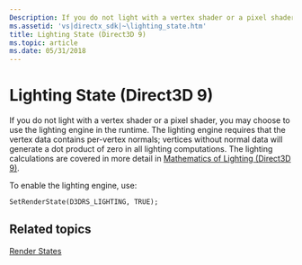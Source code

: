 ```yaml
---
Description: If you do not light with a vertex shader or a pixel shader, you may choose to use the lighting engine in the runtime.
ms.assetid: 'vs|directx_sdk|~\lighting_state.htm'
title: Lighting State (Direct3D 9)
ms.topic: article
ms.date: 05/31/2018
---
```


# Lighting State (Direct3D 9)

If you do not light with a vertex shader or a pixel shader, you may choose to use the lighting engine in the runtime. The lighting engine requires that the vertex data contains per-vertex normals; vertices without normal data will generate a dot product of zero in all lighting computations. The lighting calculations are covered in more detail in [Mathematics of Lighting (Direct3D 9)](mathematics-of-lighting.md).

To enable the lighting engine, use:


```
SetRenderState(D3DRS_LIGHTING, TRUE); 
```



## Related topics

<dl> <dt>

[Render States](render-states.md)
</dt> </dl>

 

 



